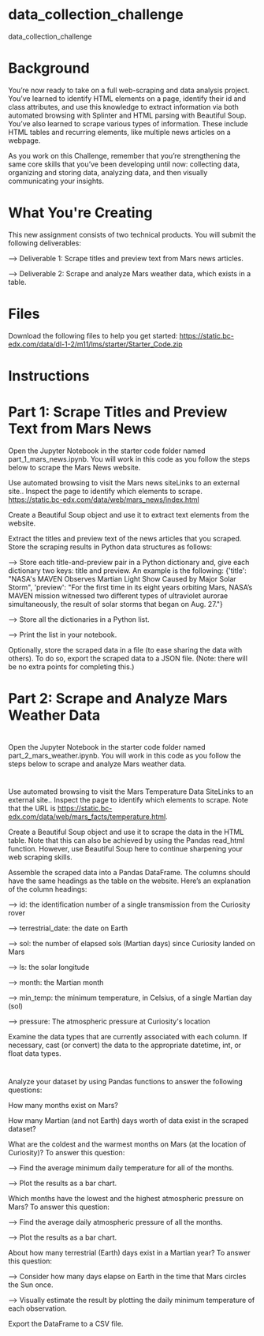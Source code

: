 # data_collection_challenge
data_collection_challenge


# Background

  You’re now ready to take on a full web-scraping and data analysis project. You’ve learned to identify HTML elements on a page, identify their id and class attributes, and use this knowledge to extract information via both automated browsing with Splinter and HTML        parsing with Beautiful Soup. You’ve also learned to scrape various types of information. These include HTML tables and recurring elements, like multiple news articles on a webpage.

  As you work on this Challenge, remember that you’re strengthening the same core skills that you’ve been developing until now: collecting data, organizing and storing data, analyzing data, and then visually communicating your insights.

# What You're Creating

  This new assignment consists of two technical products. You will submit the following deliverables:

  --> Deliverable 1: Scrape titles and preview text from Mars news articles.

  --> Deliverable 2: Scrape and analyze Mars weather data, which exists in a table.

# Files

  Download the following files to help you get started: https://static.bc-edx.com/data/dl-1-2/m11/lms/starter/Starter_Code.zip 

# Instructions

# Part 1: Scrape Titles and Preview Text from Mars News
  
  Open the Jupyter Notebook in the starter code folder named part_1_mars_news.ipynb. You will work in this code as you follow the steps below to scrape the Mars News website.

  Use automated browsing to visit the Mars news siteLinks to an external site.. Inspect the page to identify which elements to scrape.
  https://static.bc-edx.com/data/web/mars_news/index.html 

  Create a Beautiful Soup object and use it to extract text elements from the website.

  Extract the titles and preview text of the news articles that you scraped. Store the scraping results in Python data structures as follows:

  --> Store each title-and-preview pair in a Python dictionary and, give each dictionary two keys: title and preview. An example is the following:
  {'title': "NASA's MAVEN Observes Martian Light Show Caused by Major Solar Storm",
 'preview': "For the first time in its eight years orbiting Mars, NASA’s MAVEN mission witnessed two different types of ultraviolet aurorae simultaneously, the result of solar storms that began on Aug. 27."}

  --> Store all the dictionaries in a Python list.

  --> Print the list in your notebook.

  Optionally, store the scraped data in a file (to ease sharing the data with others). To do so, export the scraped data to a JSON file. (Note: there will be no extra points for completing this.)

# Part 2: Scrape and Analyze Mars Weather Data

# 

  Open the Jupyter Notebook in the starter code folder named part_2_mars_weather.ipynb. You will work in this code as you follow the steps below to scrape and analyze Mars weather data.

# 

  Use automated browsing to visit the Mars Temperature Data SiteLinks to an external site.. Inspect the page to identify which elements to scrape. Note that the URL is https://static.bc-edx.com/data/web/mars_facts/temperature.html.

  Create a Beautiful Soup object and use it to scrape the data in the HTML table. Note that this can also be achieved by using the Pandas read_html function. However, use Beautiful Soup here to continue sharpening your web scraping skills.

  Assemble the scraped data into a Pandas DataFrame. The columns should have the same headings as the table on the website. Here’s an explanation of the column headings:

  --> id: the identification number of a single transmission from the Curiosity rover

  --> terrestrial_date: the date on Earth

  --> sol: the number of elapsed sols (Martian days) since Curiosity landed on Mars

  --> ls: the solar longitude

  --> month: the Martian month

  --> min_temp: the minimum temperature, in Celsius, of a single Martian day (sol)

  --> pressure: The atmospheric pressure at Curiosity's location
  
  Examine the data types that are currently associated with each column. If necessary, cast (or convert) the data to the appropriate datetime, int, or float data types.

# 

  Analyze your dataset by using Pandas functions to answer the following questions:

  How many months exist on Mars?

  How many Martian (and not Earth) days worth of data exist in the scraped dataset?

  What are the coldest and the warmest months on Mars (at the location of Curiosity)? To answer this question:

  --> Find the average minimum daily temperature for all of the months.

  --> Plot the results as a bar chart.

  Which months have the lowest and the highest atmospheric pressure on Mars? To answer this question:

  --> Find the average daily atmospheric pressure of all the months.

  --> Plot the results as a bar chart.

  About how many terrestrial (Earth) days exist in a Martian year? To answer this question:

  --> Consider how many days elapse on Earth in the time that Mars circles the Sun once.
  
  --> Visually estimate the result by plotting the daily minimum temperature of each observation.

  Export the DataFrame to a CSV file.
